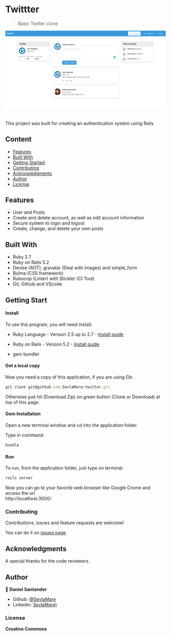 # Twittter
>  Basic Twitter clone<br>

![screenshot](screenshot.png)

<br>This project was built for creating an authentication system using Rails<br>

## Content

* [Features](#features)
* [Built With](#built-with)
* [Getting Started](#getting-start)
* [Contributing](#contributing)
* [Acknowledgments](#acknowledgments)
* [Author](#author)
* [License](#license)

## Features

<ul>
  <li>User and Posts</li>
  <li>Create and delete account, as well as edit account information</li>
  <li>Secure system to login and logout</li>
  <li>Create, change, and delete your own posts</li>
</ul>

## Built With

- Ruby 2.7 <br>
- Ruby on Rails 5.2 <br>
- Devise (AOT), gravatar (Deal with images) and simple_form
- Bulma (CSS framework)
- Rubocop (Linter) with Stickler (CI Tool) <br>
- Git, Github and VScode <br>


## Getting Start

#### Install
To use this program, you will need install:
* Ruby Language - Version 2.5 up to 2.7 - [Install guide](https://www.ruby-lang.org/en/documentation/installation/)

* Ruby on Rails - Version 5.2 - [Install guide](https://guides.rubyonrails.org/v5.0/getting_started.html#installing-rails)

* gem bundler

#### Get a local copy
Now you need a copy of this application, if you are using Git:
```js
git clone git@github.com:SevlaMare/twittor.git
```
Otherwise just hit (Download Zip) on green button (Clone or Download) at top of this page.

#### Gem Installation
Open a new terminal window and cd into the application folder.

Type in command:

```js
bundle
```

#### Run
To run, from the application folder, just type on terminal:
```js
rails server
```
Now you can go to your favorite web browser like Google Crome and access the url
<br> http://localhost:3000/

### Contributing

Contributions, issues and feature requests are welcome!

You can do it on [issues page](issues/).

## Acknowledgments

A special thanks for the code reviewers.

## Author

👤 **Daniel Santander**

- Github: [@SevlaMare](https://github.com/dansantander)
- Linkedin: [SevlaMare)](https://www.linkedin.com/in/daniel-santander)

### License

<strong>Creative Commons</strong>